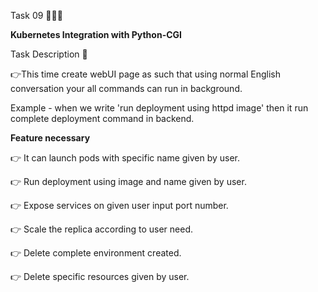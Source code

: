 Task 09 👨🏻‍💻

**Kubernetes Integration with Python-CGI**

Task Description 📄

👉This time create webUI page as such that using normal English conversation your all commands can run in background. 

Example - when we write 'run deployment using httpd image' then it run complete deployment command in backend. 

**Feature necessary**

👉 It can launch pods with specific name given by user. 

👉 Run deployment using image and name given by user. 

👉 Expose services on given user input port number. 

👉 Scale the replica according to user need. 

👉 Delete complete environment created. 

👉 Delete specific resources given by user. 
